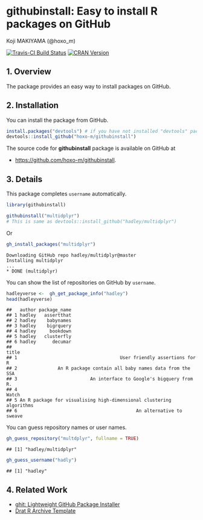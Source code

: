 # githubinstall: Easy to install R packages on GitHub
Koji MAKIYAMA (@hoxo_m)  



[![Travis-CI Build Status](https://travis-ci.org/hoxo-m/githubinstall.svg?branch=master)](https://travis-ci.org/hoxo-m/githubinstall)
[![CRAN Version](http://www.r-pkg.org/badges/version/githubinstall)](http://cran.rstudio.com/web/packages/githubinstall)

## 1. Overview

The package provides an easy way to install packages on GitHub.

## 2. Installation

You can install the package from GitHub.


```r
install.packages("devtools") # if you have not installed "devtools" package
devtools::install_github("hoxo-m/githubinstall")
```

The source code for **githubinstall** package is available on GitHub at

- https://github.com/hoxo-m/githubinstall.

## 3. Details

This package completes `username` automatically.


```r
library(githubinstall)
```


```r
githubinstall("multidplyr")
# This is same as devtools::install_github("hadley/multidplyr")
```

Or


```r
gh_install_packages("multidplyr")
```

```
Downloading GitHub repo hadley/multidplyr@master
Installing multidplyr
...
* DONE (multidplyr)
```

You can show the list of repositories on GitHub by `username`.


```r
hadleyverse <-  gh_get_package_info("hadley")
head(hadleyverse)
```

```
##   author package_name
## 1 hadley   assertthat
## 2 hadley    babynames
## 3 hadley    bigrquery
## 4 hadley     bookdown
## 5 hadley   clusterfly
## 6 hadley      decumar
##                                                                 title
## 1                                      User friendly assertions for R
## 2               An R package contain all baby names data from the SSA
## 3                           An interface to Google's bigquery from R.
## 4                                                               Watch
## 5 An R package for visualising high-dimensional clustering algorithms
## 6                                            An alternative to sweave
```

You can guess repository names or user names.


```r
gh_guess_repository("multdplyr", fullname = TRUE)
```

```
## [1] "hadley/multidplyr"
```


```r
gh_guess_username("hadly")
```

```
## [1] "hadley"
```

## 4. Related Work

- [ghit: Lightweight GitHub Package Installer](https://github.com/cloudyr/ghit)
- [Drat R Archive Template](https://github.com/eddelbuettel/drat)
